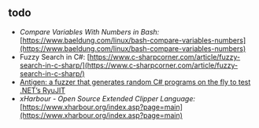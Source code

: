 
## todo

* _Compare Variables With Numbers in Bash:_ [https://www.baeldung.com/linux/bash-compare-variables-numbers](https://www.baeldung.com/linux/bash-compare-variables-numbers)
* Fuzzy Search in C#: [https://www.c-sharpcorner.com/article/fuzzy-search-in-c-sharp/](https://www.c-sharpcorner.com/article/fuzzy-search-in-c-sharp/)
* [Antigen: a fuzzer that generates random C# programs on the fly to test .NET’s RyuJIT](https://kunalspathak.github.io/2021-09-30-Antigen/)
* _xHarbour - Open Source Extended Clipper Language:_ [https://www.xharbour.org/index.asp?page=main](https://www.xharbour.org/index.asp?page=main)

